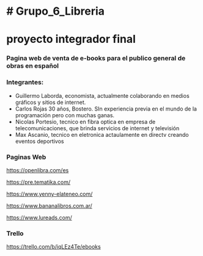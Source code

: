 <h1> # Grupo_6_Libreria <h1>
<h1>proyecto integrador final

<h3>Pagina web de venta de e-books para el publico general de obras en español

  <h3> Integrantes: </h3>
  
* Guillermo Laborda, economista, actualmente colaborando en medios gráficos y sitios de internet.
* Carlos Rojas 30 años, Bostero. SIn experiencia previa en el mundo de la programación pero con muchas ganas.
* Nicolas Portesio, tecnico en fibra optica en empresa de telecomunicaciones, que brinda servicios de internet y televisión
* Max Ascanio, tecnico en eletronica actaulamente en directv creando eventos deportivos

<h3>Paginas Web</h3>
  
https://openlibra.com/es
  
https://pre.tematika.com/
  
https://www.yenny-elateneo.com/
  
https://www.bananalibros.com.ar/
  
https://www.lureads.com/

<h3>Trello</h3>

  https://trello.com/b/iqLEz4Te/ebooks

